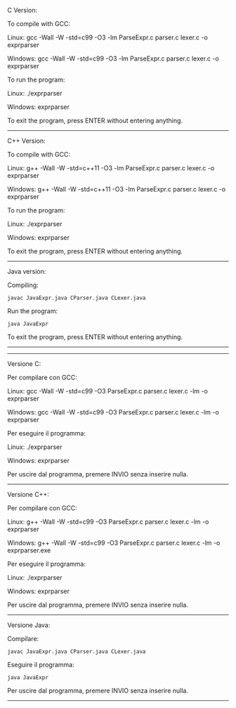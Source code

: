 C Version:

To compile with GCC:

Linux:
     gcc -Wall -W -std=c99 -O3 -lm ParseExpr.c parser.c lexer.c -o exprparser

Windows:
     gcc -Wall -W -std=c99 -O3 -lm ParseExpr.c parser.c lexer.c -o exprparser

To run the program:

Linux:
     ./exprparser

Windows:
     exprparser

To exit the program, press ENTER without entering anything.

--------------------------------------------------------------------------------

C++ Version:

To compile with GCC:

Linux:
     g++ -Wall -W -std=c++11 -O3 -lm ParseExpr.c parser.c lexer.c -o exprparser

Windows:
     g++ -Wall -W -std=c++11 -O3 -lm ParseExpr.c parser.c lexer.c -o exprparser

To run the program:

Linux:
     ./exprparser

Windows:
     exprparser

To exit the program, press ENTER without entering anything.

--------------------------------------------------------------------------------

Java version:

Compiling:

    javac JavaExpr.java CParser.java CLexer.java

Run the program:

    java JavaExpr

To exit the program, press ENTER without entering anything.

--------------------------------------------------------------------------------


********************************************************************************

Versione C:

Per compilare con GCC:

Linux:
    gcc -Wall -W -std=c99 -O3 ParseExpr.c parser.c lexer.c -lm -o exprparser

Windows:
    gcc -Wall -W -std=c99 -O3 ParseExpr.c parser.c lexer.c -lm -o exprparser

Per eseguire il programma:

Linux:
    ./exprparser

Windows:
    exprparser

Per uscire dal programma, premere INVIO senza inserire nulla.

--------------------------------------------------------------------------------

Versione C++:

Per compilare con GCC:

Linux:
    g++ -Wall -W -std=c99 -O3 ParseExpr.c parser.c lexer.c -lm -o exprparser

Windows:
    g++ -Wall -W -std=c99 -O3 ParseExpr.c parser.c lexer.c -lm -o exprparser.exe

Per eseguire il programma:

Linux:
    ./exprparser

Windows:
    exprparser

Per uscire dal programma, premere INVIO senza inserire nulla.

--------------------------------------------------------------------------------

Versione Java:

Compilare:

    javac JavaExpr.java CParser.java CLexer.java

Eseguire il programma:

    java JavaExpr

Per uscire dal programma, premere INVIO senza inserire nulla.

--------------------------------------------------------------------------------
